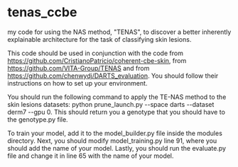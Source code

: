 # tenas_ccbe
my code for using the NAS method, "TENAS", to discover a better inherently explainable architecture for the task of classifying skin lesions.

This code should be used in conjunction with the code from https://github.com/CristianoPatricio/coherent-cbe-skin, from https://github.com/VITA-Group/TENAS and from https://github.com/chenwydj/DARTS_evaluation. You should follow their instructions on how to set up your environment.

You should run the following command to apply the TE-NAS method to the skin lesions datasets: python prune_launch.py --space darts --dataset derm7 --gpu 0. This should return you a genotype that you should have to the genotype.py file. 

To train your model, add it to the model_builder.py file inside the modules directory. Next, you should modify model_training.py line 91, where you should add the name of your model. Lastly, you should run the evaluate.py file and change it in line 65 with the name of your model.

